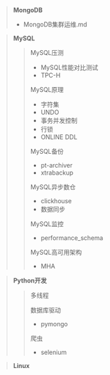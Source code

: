 > **MongoDB**
> + MongoDB集群运维.md

> **MySQL**
> > MySQL压测
> > + MySQL性能对比测试
> > + TPC-H
> > 
> > MySQL原理
> > + 字符集
> > + UNDO
> > + 事务并发控制
> > + 行锁
> > + ONLINE DDL
> >
> > MySQL备份
> > + pt-archiver
> > + xtrabackup
> >  
> > MySQL异步数仓
> > + clickhouse
> > + 数据同步
> > 
> > MySQL监控
> > + performance_schema
> >
> > MySQL高可用架构
> > + MHA

> **Python开发**
> > 多线程
> > 
> > 数据库驱动
> > + pymongo
> >
> > 爬虫
> > + selenium

> **Linux**
